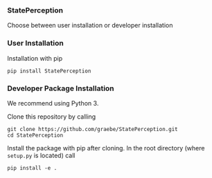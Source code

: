 ### StatePerception

Choose between user installation or developer installation

### User Installation

Installation with pip

```
pip install StatePerception
```

### Developer Package Installation

We recommend using Python 3.

Clone this repository by calling

```
git clone https://github.com/graebe/StatePerception.git
cd StatePerception
```

Install the package with pip after cloning. In the 
root directory (where `setup.py` is located) call

```
pip install -e .
```
